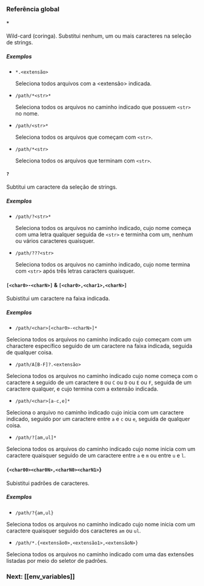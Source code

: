### Referência global

#### `*`

Wild-card (coringa). Substitui nenhum, um ou mais caracteres na seleção de strings.

##### Exemplos

- `*.<extensão>`

	Seleciona todos arquivos com a <extensão> indicada.

- `/path/*<str>*`

	Seleciona todos os arquivos no caminho indicado que possuem `<str>` no nome.

- `/path/<str>*`

	Seleciona todos os arquivos que começam com `<str>`.

- `/path/*<str>`

	Seleciona todos os arquivos que terminam com `<str>`.

#### `?`

Subtitui um caractere da seleção de strings.

##### Exemplos

- `/path/?<str>*`

	Seleciona todos os arquivos no caminho indicado, cujo nome começa com uma letra qualquer seguida de `<str>` e terminha com um, nenhum ou vários caracteres quaisquer.

- `/path/???<str>`

	Seleciona todos os arquivos no caminho indicado, cujo nome termina com `<str>` após três letras caracters quaisquer.

#### `[<char0>-<charN>]` & `[<char0>,<char1>,<charN>]`

Subistitui um caractere na faixa indicada.

##### Exemplos

- `/path/<char>[<char0>-<charN>]*`

Seleciona todos os arquivos no caminho indicado cujo começam com um charactere específico seguido de um caractere na faixa indicada, seguida de qualquer coisa.

- `/path/A[B-F]?.<extensão>`

Seleciona todos os arquivos no caminho indicado cujo nome começa com o caractere `A` seguido de um caractere `B` ou `C` ou `D` ou `E` ou `F`, seguida de um caractere qualquer, e cujo termina com a extensão indicada.

- `/path/<char>[a-c,e]*`

Seleciona o arquivo no caminho indicado cujo inicia com um caractere indicado, seguido por um caractere entre `a` e `c` ou `e`, seguida de qualquer coisa.

- `/path/?[am,ul]*`

Seleciona todos os arquivos do caminho indicado cujo nome inicia com um caractere quaisquer seguido de um caractere entre `a` e `m` ou entre `u` e `l`.

#### `{<char00><char0N>,<charN0><charN1>`}

Subistitui padrões de caracteres.

##### Exemplos

- `/path/?{am,ul}`

Seleciona todos os arquivos no caminho indicado cujo nome inicia com um caractere quaisquer seguido dos caracteres `am` ou `ul`.

- `/path/*.{<extensão0>,<extensão1>,<extensãoN>}`

Seleciona todos os arquivos no caminho indicado com uma das extensões listadas por meio do seletor de padrões.

### Next: [[env_variables]]
